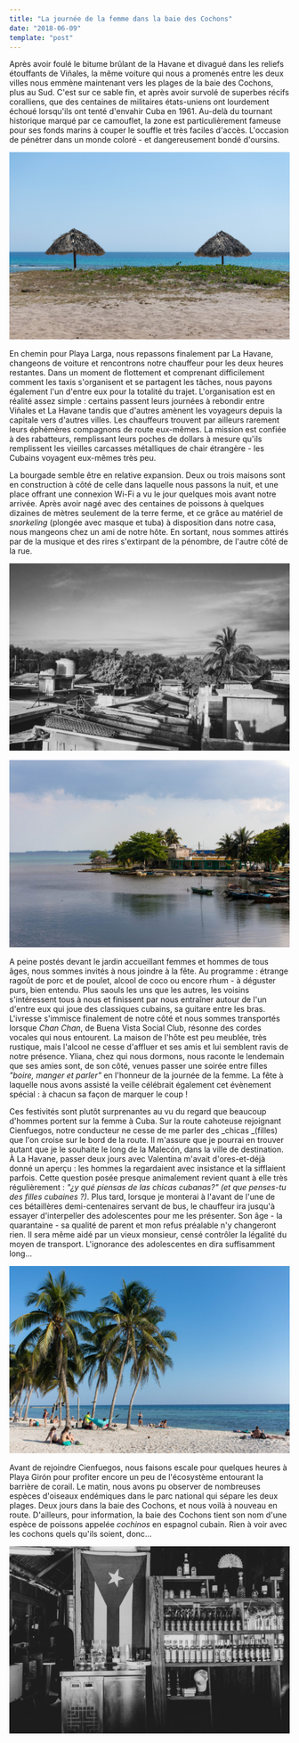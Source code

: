 ```yaml
---
title: "La journée de la femme dans la baie des Cochons"
date: "2018-06-09"
template: "post"
---
```


Après avoir foulé le bitume brûlant de la Havane et divagué dans les reliefs étouffants de Viñales, la même voiture qui nous a promenés entre les deux villes nous emmène maintenant vers les plages de la baie des Cochons, plus au Sud. C'est sur ce sable fin, et après avoir survolé de superbes récifs coralliens, que des centaines de militaires états-uniens ont lourdement échoué lorsqu'ils ont tenté d'envahir Cuba en 1961. Au-delà du tournant historique marqué par ce camouflet, la zone est particulièrement fameuse pour ses fonds marins à couper le souffle et très faciles d'accès. L'occasion de pénétrer dans un monde coloré - et dangereusement bondé d'oursins.

![Playa Girón.](../../../images/cuba/playa-giron.jpg "Playa Girón")

En chemin pour Playa Larga, nous repassons finalement par La Havane, changeons de voiture et rencontrons notre chauffeur pour les deux heures restantes. Dans un moment de flottement et comprenant difficilement comment les taxis s'organisent et se partagent les tâches, nous payons également l'un d'entre eux pour la totalité du trajet. L'organisation est en réalité assez simple : certains passent leurs journées à rebondir entre Viñales et La Havane tandis que d'autres amènent les voyageurs depuis la capitale vers d'autres villes. Les chauffeurs trouvent par ailleurs rarement leurs éphémères compagnons de route eux-mêmes. La mission est confiée à des rabatteurs, remplissant leurs poches de dollars à mesure qu'ils remplissent les vieilles carcasses métalliques de chair étrangère - les Cubains voyagent eux-mêmes très peu.

La bourgade semble être en relative expansion. Deux ou trois maisons sont en construction à côté de celle dans laquelle nous passons la nuit, et une place offrant une connexion Wi-Fi a vu le jour quelques mois avant notre arrivée. Après avoir nagé avec des centaines de poissons à quelques dizaines de mètres seulement de la terre ferme, et ce grâce au matériel de _snorkeling_ (plongée avec masque et tuba) à disposition dans notre casa, nous mangeons chez un ami de notre hôte. En sortant, nous sommes attirés par de la musique et des rires s'extirpant de la pénombre, de l'autre côté de la rue.

![Toits de Playa Larga.](../../../images/cuba/playa-larga-roofs.jpg "Toits de Playa Larga")

![Baie de Playa Larga.](../../../images/cuba/playa-larga-bay.jpg "Baie de Playa Larga")

A peine postés devant le jardin accueillant femmes et hommes de tous âges, nous sommes invités à nous joindre à la fête. Au programme : étrange ragoût de porc et de poulet, alcool de coco ou encore rhum - à déguster purs, bien entendu. Plus saouls les uns que les autres, les voisins s'intéressent tous à nous et finissent par nous entraîner autour de l'un d'entre eux qui joue des classiques cubains, sa guitare entre les bras. L'ivresse s'immisce finalement de notre côté et nous sommes transportés lorsque _Chan Chan_, de Buena Vista Social Club, résonne des cordes vocales qui nous entourent. La maison de l'hôte est peu meublée, très rustique, mais l'alcool ne cesse d'affluer et ses amis et lui semblent ravis de notre présence. Yliana, chez qui nous dormons, nous raconte le lendemain que ses amies sont, de son côté, venues passer une soirée entre filles _"boire, manger et parler"_ en l'honneur de la journée de la femme. La fête à laquelle nous avons assisté la veille célébrait également cet évènement spécial : à chacun sa façon de marquer le coup !

Ces festivités sont plutôt surprenantes au vu du regard que beaucoup d'hommes portent sur la femme à Cuba. Sur la route cahoteuse rejoignant Cienfuegos, notre conducteur ne cesse de me parler des _chicas _(filles) que l'on croise sur le bord de la route. Il m'assure que je pourrai en trouver autant que je le souhaite le long de la Malecón, dans la ville de destination. À La Havane, passer deux jours avec Valentina m'avait d'ores-et-déjà donné un aperçu : les hommes la regardaient avec insistance et la sifflaient parfois. Cette question posée presque animalement revient quant à elle très régulièrement : _"¿y qué piensas de las chicas cubanas?" (et que penses-tu des filles cubaines ?)_. Plus tard, lorsque je monterai à l'avant de l'une de ces bétaillères demi-centenaires servant de bus, le chauffeur ira jusqu'à essayer d'interpeller des adolescentes pour me les présenter. Son âge - la quarantaine - sa qualité de parent et mon refus préalable n'y changeront rien. Il sera même aidé par un vieux monsieur, censé contrôler la légalité du moyen de transport. L'ignorance des adolescentes en dira suffisamment long...

![Playa Girón.](../../../images/cuba/playa-giron-2.jpg "Playa Girón")

Avant de rejoindre Cienfuegos, nous faisons escale pour quelques heures à Playa Girón pour profiter encore un peu de l'écosystème entourant la barrière de corail. Le matin, nous avons pu observer de nombreuses espèces d'oiseaux endémiques dans le parc national qui sépare les deux plages. Deux jours dans la baie des Cochons, et nous voilà à nouveau en route. D'ailleurs, pour information, la baie des Cochons tient son nom d'une espèce de poissons appelée _cochinos_ en espagnol cubain. Rien à voir avec les cochons quels qu'ils soient, donc...

![Bar sur la plage de Playa Girón.](../../../images/cuba/playa-giron-bar.jpg "Bar sur la plage")
